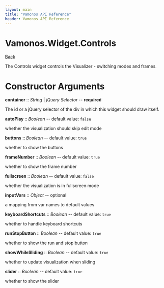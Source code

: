 ```yaml
---
layout: main
title: "Vamonos API Reference"
header: Vamonos API Reference
---
```



Vamonos.Widget.Controls
=======================

[Back](index.html)

The Controls widget controls the Visualizer - switching modes and frames.


Constructor Arguments
=====================

**container** :: *String* | *jQuery Selector* -- **required**

The id or a jQuery selector of the div in which this widget should draw itself.



**autoPlay** :: *Boolean* -- default value: `false`

whether the visualization should skip edit mode



**buttons** :: *Boolean* -- default value: `true`

whether to show the buttons



**frameNumber** :: *Boolean* -- default value: `true`

whether to show the frame number



**fullscreen** :: *Boolean* -- default value: `false`

whether the visualization is in fullscreen mode



**inputVars** :: *Object* -- optional

a mapping from var names to default values



**keyboardShortcuts** :: *Boolean* -- default value: `true`

whether to handle keyboard shortcuts



**runStopButton** :: *Boolean* -- default value: `true`

whether to show the run and stop button



**showWhileSliding** :: *Boolean* -- default value: `true`

whether to update visualization when sliding



**slider** :: *Boolean* -- default value: `true`

whether to show the slider



